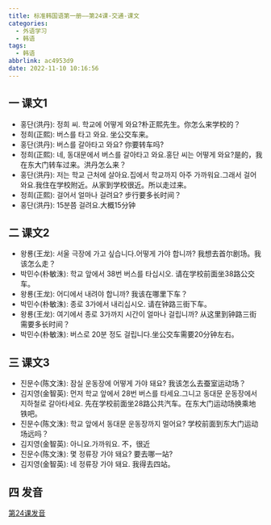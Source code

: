 ```yaml
---
title: 标准韩国语第一册——第24课-交通-课文
categories:
  - 外语学习
  - 韩语
tags:
  - 韩语
abbrlink: ac4953d9
date: 2022-11-10 10:16:56
---
```

## 一 课文1

* 홍단(洪丹): 정희 씨. 학교에 어떻게 와요?朴正熙先生。你怎么来学校的？
* 정희(正熙): 버스를 타고 와요. 坐公交车来。
* 홍단(洪丹): 버스를 갈아타고 와요? 你要转车吗?
* 정희(正熙): 네, 동대문에서 버스를 갈아타고 와요.홍단 씨는 어떻게 와요?是的，我在东大门转车过来。洪丹怎么来？
* 홍단(洪丹):  저는 학교 근처에 살아요.집에서 학교까지 아주 가까워요.그래서 걸어와요.我住在学校附近。从家到学校很近。所以走过来。
* 정희(正熙): 걸어서 얼마나 걸려요? 步行要多长时间？
* 홍단(洪丹):  15분쯤 걸려요.大概15分钟

<!--more-->

## 二 课文2

* 왕룡(王龙): 서울 극장에 가고 싶습니다.어떻게 가야 합니까? 我想去首尔剧场。我该怎么走？
* 박민수(朴敏洙): 학교 앞에서 38번 버스를 타십시오. 请在学校前面坐38路公交车。
* 왕룡(王龙): 어디에서 내려야 합니까? 我该在哪里下车？
* 박민수(朴敏洙): 종로 3가에서 내리십시오. 请在钟路三街下车。
* 왕룡(王龙):  여기에서 종로 3가까지 시간이 얼마나 걸립니까? 从这里到钟路三街需要多长时间？
* 박민수(朴敏洙): 버스로 20분 정도 걸립니다.坐公交车需要20分钟左右。

## 三 课文3

* 진문수(陈文洙): 잠실 운동장에 어떻게 가야 돼요? 我该怎么去蚕室运动场？
* 김지영(金智英): 먼저 학교 앞에서 28번 버스를 타세요.그니고 동대문 운동장에서 지하철로 갈아타세요. 先在学校前面坐28路公共汽车。在东大门运动场换乘地铁吧。
* 진문수(陈文洙): 학교 앞에서 동대문 운동장까지 멀어요? 学校前面到东大门运动场远吗？
* 김지영(金智英): 아니요.가까워요. 不，很近
* 진문수(陈文洙):  몇 정류장 가야 돼요? 要去哪一站?
* 김지영(金智英): 네  정류장 가야 돼요. 我得去四站。

## 四 发音

[第24课发音][1]



[1]:https://biz.cli.im/Pcview?name=https://biz.cli.im/test/BG485332?coding=J9alPV&qrurl=http%3A%2F%2Fqr31.cn%2FJ9alPV&gtype=2&time=1
